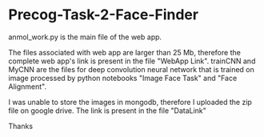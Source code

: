 # Precog-Task-2-Face-Finder

anmol_work.py is the main file of the web app.

The files associated with web app are larger than 25 Mb, therefore the complete web app's link is present in the file "WebApp Link".
trainCNN and MyCNN are the files for deep convolution neural network that is trained on image processed by python notebooks "Image Face Task" and "Face Alignment".

I was unable to store the images in mongodb, therefore I uploaded the zip file on google drive. The link is present in the file "DataLink"


Thanks
